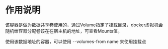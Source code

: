 # 作用说明
该容器是做为数据共享卷使用的，通过Volume指定了挂载目录，docker虚拟机会随机给容器分配卷该在在宿主机的地址，可查看Mounts值。

使用该数据地址的容器，可以使用 --volumes-from name 来使用挂载点
